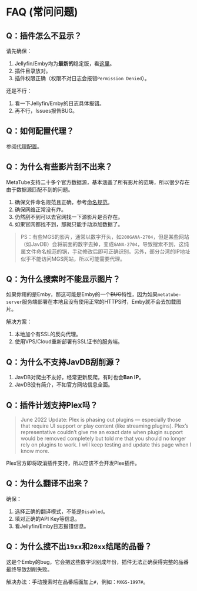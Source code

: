 # FAQ (常问问题)

## Q：插件怎么不显示？

请先确保：

1. Jellyfin/Emby均为**最新的**稳定版，看[这里](./wiki/plugin-installation.md)。
2. 插件目录放对。
3. 插件权限正确（权限不对日志会报错`Permission Denied`）。

还是不行：

1. 看一下Jellyfin/Emby的日志具体报错。
2. 再不行，Issues报告BUG。

## Q：如何配置代理？

参阅[代理配置](./wiki/proxy-configuration.md)。

## Q：为什么有些影片刮不出来？

MetaTube支持二十多个官方数据源，基本涵盖了所有影片的范畴，所以很少存在由于数据源匹配不到的问题。

1. 确保文件命名规范且正确，参考[命名规范](./wiki/naming-rules.md)。
2. 确保网络正常没有炸。
3. 仍然刮不到可以去官网找一下源影片是否存在。
4. 如果官网都找不到，那就只能手动添加数据了。

> PS：有些MGS的影片，通常以数字开头，如`200GANA-2704`，但是某些网站（如JavDB）会将前面的数字去掉，变成`GANA-2704`，导致搜索不到，这纯属文件命名规范的锅，手动修改后即可正确识别。另外，部分台湾的IP地址似乎不能访问MGS网站，所以可能需要代理。

## Q：为什么搜索时不能显示图片？

如果你用的是Emby，那这可能是Emby的一个~~BUG~~特性，因为如果`metatube-server`服务端部署在本地且没有使用正常的HTTPS时，Emby就不会去加载图片。

解决方案：

1. 本地加个有SSL的反向代理。
2. 使用VPS/Cloud重新部署有SSL证书的服务端。

## Q：为什么不支持JavDB刮削源？

1. JavDB对爬虫不友好，经常更新反爬，有时也会**Ban IP**。
2. JavDB没有简介，不如官方网站信息全面。

## Q：插件计划支持Plex吗？

> June 2022 Update: Plex is phasing out plugins — especially those that require UI support or play content (like streaming plugins). Plex’s representative couldn’t give me an exact date when plugin support would be removed completely but told me that you should no longer rely on plugins to work. I will keep testing and update this page when I know more.

Plex官方即将取消插件支持，所以应该不会开发Plex插件。

## Q：为什么翻译不出来？

确保：

1. 选择正确的翻译模式，不能是`Disabled`。
2. 填对正确的API Key等信息。
3. 看Jellyfin/Emby日志报错信息。

## Q：为什么搜不出`19xx`和`20xx`结尾的品番？

这是个Emby的bug，它会把这些数字识别成年份，插件无法正确获得完整的品番最终导致刮削失败。

解决办法：手动搜索时在品番后面加上`#`，例如：`MXGS-1997#`。
